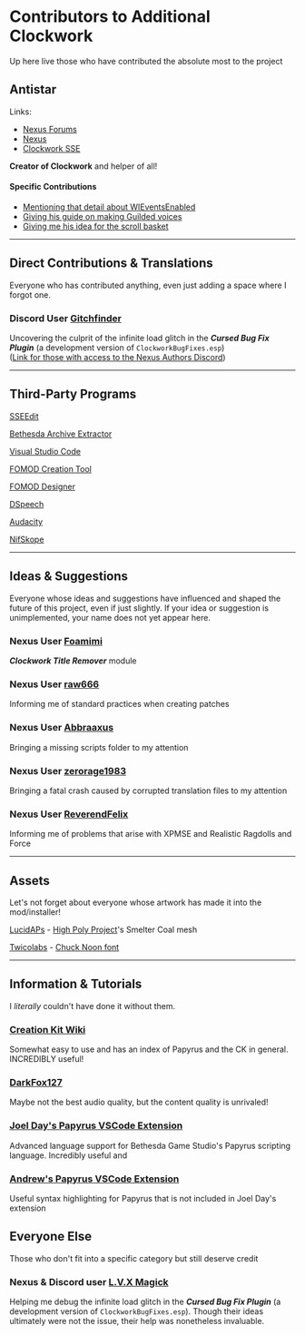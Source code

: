 # Contributors to Additional Clockwork

Up here live those who have contributed the absolute most to the project

## Antistar

Links:

* [Nexus Forums](https://forums.nexusmods.com/index.php?/user/60908-antistar)
* [Nexus](https://www.nexusmods.com/users/60908)
* [Clockwork SSE](https://www.nexusmods.com/skyrimspecialedition/mods/4155)

**Creator of Clockwork** and helper of all!

#### Specific Contributions

* [Mentioning that detail about WIEventsEnabled](https://forums.nexusmods.com/index.php?/topic/5060895-clockwork-sse/page-154#:~:text=someone%20did%20mention,showing%20up.)
* [Giving his guide on making Guilded voices](https://forums.nexusmods.com/index.php?showtopic=5060895/#entry91927523)
* [Giving me his idea for the scroll basket](https://forums.nexusmods.com/index.php?/topic/5060895-clockwork-sse/page-170#:~:text=If%20I%20was%20to,%20scrolls%20in%20it)

-----

## Direct Contributions & Translations

Everyone who has contributed anything, even just adding a space where I forgot one.

### Discord User [Gitchfinder](https://www.nexusmods.com/users/3027732)

Uncovering the culprit of the infinite load glitch in the ***Cursed Bug Fix Plugin*** (a development version of `ClockworkBugFixes.esp`)<br>([Link for those with access to the Nexus Authors Discord](https://discord.com/channels/232168805038686208/232170049413185537/898724627998711840))

-----

## Third-Party Programs

[SSEEdit](https://www.nexusmods.com/skyrimspecialedition/mods/164)

[Bethesda Archive Extractor](https://www.nexusmods.com/fallout4/mods/78)

[Visual Studio Code](https://code.visualstudio.com)

[FOMOD Creation Tool](https://www.nexusmods.com/fallout4/mods/6821)

[FOMOD Designer](https://github.com/GandaG/fomod-designer)

[DSpeech](http://dimio.altervista.org/eng/#:~:text=DTASKMANAGER-,dspeech,-DSpeech)

[Audacity](https://audacityteam.org)

[NifSkope](https://github.com/niftools/nifskope)

-----

## Ideas & Suggestions

Everyone whose ideas and suggestions have influenced and shaped the future of this project, even if just slightly. If your idea or suggestion is unimplemented, your name does not yet appear here.

### Nexus User [Foamimi](https://forums.nexusmods.com/index.php?/user/42417205-foamimi)

***Clockwork Title Remover*** module

### Nexus User [raw666](https://forums.nexusmods.com/index.php?/user/1136756-raw666)

Informing me of standard practices when creating patches

### Nexus User [Abbraaxus](https://forums.nexusmods.com/index.php?/user/707602-abbraaxus)

Bringing a missing scripts folder to my attention

### Nexus User [zerorage1983](https://forums.nexusmods.com/index.php?/user/7727148-zerorage1983)

Bringing a fatal crash caused by corrupted translation files to my attention

### Nexus User [ReverendFelix](https://forums.nexusmods.com/index.php?/user/35558880-reverendfelix)

Informing me of problems that arise  with XPMSE and Realistic Ragdolls and Force

-----

## Assets

Let's not forget about everyone whose artwork has made it into the mod/installer!

[LucidAPs](https://www.nexusmods.com/users/3180451) - [High Poly Project](https://www.nexusmods.com/skyrimspecialedition/mods/12029)'s Smelter Coal mesh

[Twicolabs](https://twicolabs.com) - [Chuck Noon font](https://www.dafont.com/chuck-noon.font)

-----

## Information & Tutorials

I *literally* couldn't have done it without them.

### [Creation Kit Wiki](https://creationkit.com)

Somewhat easy to use and has an index of Papyrus and the CK in general. INCREDIBLY useful!

### [DarkFox127](https://youtube.com/Darkfox127)

Maybe not the best audio quality, but the content quality is unrivaled!

### [Joel Day's Papyrus VSCode Extension](https://marketplace.visualstudio.com/items?itemName=joelday.papyrus-lang-vscode)

Advanced language support for Bethesda Game Studio's Papyrus scripting language. Incredibly useful and 

### [Andrew's Papyrus VSCode Extension](https://marketplace.visualstudio.com/items?itemName=plankton020.papyrus)
Useful syntax highlighting for Papyrus that is not included in Joel Day's extension

## Everyone Else

Those who don't fit into a specific category but still deserve credit

### Nexus & Discord user [L.V.X Magick](https://www.nexusmods.com/users/7385511)
Helping me debug the infinite load glitch in the ***Cursed Bug Fix Plugin*** (a development version of `ClockworkBugFixes.esp`). Though their ideas ultimately were not the issue, their help was nonetheless invaluable.
